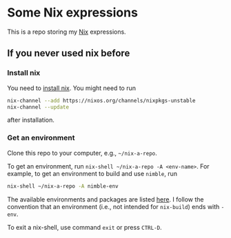 # Some Nix expressions

This is a repo storing my [Nix](https://nixos.org/) expressions.

## If you never used nix before

### Install nix

You need to [install nix](https://nixos.org/download.html). You might need to run
``` sh
nix-channel --add https://nixos.org/channels/nixpkgs-unstable
nix-channel --update
```
after installation.

### Get an environment

Clone this repo to your computer, e.g., `~/nix-a-repo`.

To get an environment, run `nix-shell ~/nix-a-repo -A <env-name>`. For example,
to get an environment to build and use `nimble`, run

``` sh
nix-shell ~/nix-a-repo -A nimble-env
```

The available environments and packages are listed [here](./envs). I follow the
convention that an environment (i.e., not intended for `nix-build`) ends with
`-env`.

To exit a nix-shell, use command `exit` or press `CTRL-D`.
